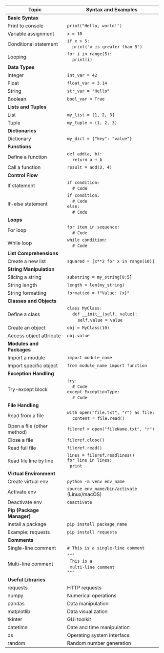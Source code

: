 | Topic                   | Syntax and Examples                             |
|-------------------------|------------------------------------------------|
| **Basic Syntax**        |                                                |
| Print to console        | `print("Hello, world!")`                        |
| Variable assignment     | `x = 10`                                       |
| Conditional statement  | `if x > 5:`<br>&nbsp;&nbsp;&nbsp;&nbsp;`print("x is greater than 5")` |
| Looping                 | `for i in range(5):`<br>&nbsp;&nbsp;&nbsp;&nbsp;`print(i)` |
| **Data Types**          |                                                |
| Integer                 | `int_var = 42`                                 |
| Float                   | `float_var = 3.14`                             |
| String                  | `str_var = "Hello"`                            |
| Boolean                 | `bool_var = True`                              |
| **Lists and Tuples**    |                                                |
| List                    | `my_list = [1, 2, 3]`                          |
| Tuple                   | `my_tuple = (1, 2, 3)`                         |
| **Dictionaries**        |                                                |
| Dictionary              | `my_dict = {"key": "value"}`                   |
| **Functions**           |                                                |
| Define a function       | `def add(a, b):`<br>&nbsp;&nbsp;&nbsp;&nbsp;`return a + b` |
| Call a function         | `result = add(3, 4)`                          |
| **Control Flow**        |                                                |
| If statement            | `if condition:`<br>&nbsp;&nbsp;&nbsp;&nbsp;`# Code` |
| If-else statement       | `if condition:`<br>&nbsp;&nbsp;&nbsp;&nbsp;`# Code`<br>`else:`<br>&nbsp;&nbsp;&nbsp;&nbsp;`# Code` |
| **Loops**               |                                                |
| For loop                | `for item in sequence:`<br>&nbsp;&nbsp;&nbsp;&nbsp;`# Code` |
| While loop              | `while condition:`<br>&nbsp;&nbsp;&nbsp;&nbsp;`# Code` |
| **List Comprehensions** |                                                |
| Create a new list       | `squared = [x**2 for x in range(10)]`          |
| **String Manipulation** |                                                |
| Slicing a string        | `substring = my_string[0:5]`                  |
| String length           | `length = len(my_string)`                     |
| String formatting       | `formatted = f"Value: {x}"`                   |
| **Classes and Objects** |                                                |
| Define a class          | `class MyClass:`<br>&nbsp;&nbsp;&nbsp;&nbsp;`def __init__(self, value):`<br>&nbsp;&nbsp;&nbsp;&nbsp;&nbsp;&nbsp;&nbsp;&nbsp;`self.value = value` |
| Create an object        | `obj = MyClass(10)`                           |
| Access object attribute | `obj.value`                                   |
| **Modules and Packages**|                                                |
| Import a module         | `import module_name`                          |
| Import specific object  | `from module_name import function`            |
| **Exception Handling**  |                                                |
| Try-except block        | `try:`<br>&nbsp;&nbsp;&nbsp;&nbsp;`# Code`<br>`except ExceptionType:`<br>&nbsp;&nbsp;&nbsp;&nbsp;`# Code` |
| **File Handling**       |                                                |
| Read from a file        | `with open("file.txt", "r") as file:`<br>&nbsp;&nbsp;&nbsp;&nbsp;`content = file.read()` |
| Open a file  (other method) | `fileref = open("fileName.txt", "r")`  |
| Close a file          | `fileref.close()`|
| Read full file           | `fileref.read()`  |
| Read file line by line   | `lines = fileref.readlines()` <br> `for line in lines: ` <br>&nbsp; `print`
| **Virtual Environment** |                                                |
| Create virtual env      | `python -m venv env_name`                     |
| Activate env            | `source env_name/bin/activate` (Linux/macOS)  |
| Deactivate env          | `deactivate`                                  |
| **Pip (Package Manager)**|                                               |
| Install a package       | `pip install package_name`                    |
| Example: requests       | `pip install requests`                        |
| **Comments**            |                                                |
| Single-line comment     | `# This is a single-line comment`             |
| Multi-line comment      | `"""`<br>&nbsp;&nbsp;`This is a`<br>&nbsp;&nbsp;`multi-line comment`<br>`"""` |
| **Useful Libraries**    |                                                |
| requests                | HTTP requests                                 |
| numpy                   | Numerical operations                          |
| pandas                  | Data manipulation                             |
| matplotlib              | Data visualization                           |
| tkinter                 | GUI toolkit                                  |
| datetime                | Date and time manipulation                   |
| os                      | Operating system interface                   |
| random                  | Random number generation                     |
